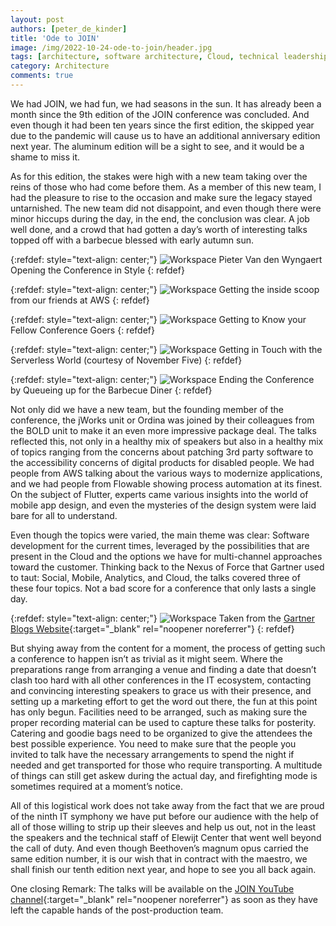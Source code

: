 ```yaml
---
layout: post
authors: [peter_de_kinder]
title: 'Ode to JOIN'
image: /img/2022-10-24-ode-to-join/header.jpg
tags: [architecture, software architecture, Cloud, technical leadership]
category: Architecture
comments: true
---
```


We had JOIN, we had fun, we had seasons in the sun. 
It has already been a month since the 9th edition of the JOIN conference was concluded. 
And even though it had been ten years since the first edition, the skipped year due to the pandemic will cause us to have an additional anniversary edition next year. 
The aluminum edition will be a sight to see, and it would be a shame to miss it.

As for this edition, the stakes were high with a new team taking over the reins of those who had come before them. 
As a member of this new team, I had the pleasure to rise to the occasion and make sure the legacy stayed untarnished. 
The new team did not disappoint, and even though there were minor hiccups during the day, in the end, the conclusion was clear. 
A job well done, and a crowd that had gotten a day’s worth of interesting talks topped off with a barbecue blessed with early autumn sun.

{:refdef: style="text-align: center;"}
<img src="{{ '/img/2022-10-24-ode-to-join/JOIN-01.png' | prepend: site.baseurl }}" alt="Workspace" class="image fit" style="margin:0px auto; max-width:100%">
Pieter Van den Wyngaert Opening the Conference in Style
{: refdef}

{:refdef: style="text-align: center;"}
<img src="{{ '/img/2022-10-24-ode-to-join/JOIN-02.png' | prepend: site.baseurl }}" alt="Workspace" class="image fit" style="margin:0px auto; max-width:100%">
Getting the inside scoop from our friends at AWS
{: refdef}

{:refdef: style="text-align: center;"}
<img src="{{ '/img/2022-10-24-ode-to-join/JOIN-03.png' | prepend: site.baseurl }}" alt="Workspace" class="image fit" style="margin:0px auto; max-width:100%">
Getting to Know your Fellow Conference Goers
{: refdef}

{:refdef: style="text-align: center;"}
<img src="{{ '/img/2022-10-24-ode-to-join/JOIN-04.png' | prepend: site.baseurl }}" alt="Workspace" class="image fit" style="margin:0px auto; max-width:100%">
Getting in Touch with the Serverless World (courtesy of November Five)
{: refdef}

{:refdef: style="text-align: center;"}
<img src="{{ '/img/2022-10-24-ode-to-join/JOIN-05.png' | prepend: site.baseurl }}" alt="Workspace" class="image fit" style="margin:0px auto; max-width:100%">
Ending the Conference by Queueing up for the Barbecue Diner
{: refdef}

Not only did we have a new team, but the founding member of the conference, the jWorks unit or Ordina was joined by their colleagues from the BOLD unit to make it an even more impressive package deal. 
The talks reflected this, not only in a healthy mix of speakers but also in a healthy mix of topics ranging from the concerns about patching 3rd party software to the accessibility concerns of digital products for disabled people. 
We had people from AWS talking about the various ways to modernize applications, and we had people from Flowable showing process automation at its finest. 
On the subject of Flutter, experts came various insights into the world of mobile app design, and even the mysteries of the design system were laid bare for all to understand.

Even though the topics were varied, the main theme was clear: Software development for the current times, leveraged by the possibilities that are present in the Cloud and the options we have for multi-channel approaches toward the customer. 
Thinking back to the Nexus of Force that Gartner used to taut: Social, Mobile, Analytics, and Cloud, the talks covered three of these four topics. 
Not a bad score for a conference that only lasts a single day.

{:refdef: style="text-align: center;"}
<img src="{{ '/img/2022-10-24-ode-to-join/SMAC.png' | prepend: site.baseurl }}" alt="Workspace" class="image fit" style="margin:0px auto; max-width:100%">
Taken from the [Gartner Blogs Website](https://blogs.gartner.com/mark-mcdonald/2022/08/15/relevance-is-customer-and-situationally-specific/smac/){:target="_blank" rel="noopener noreferrer"}
{: refdef}

But shying away from the content for a moment, the process of getting such a conference to happen isn’t as trivial as it might seem. 
Where the preparations range from arranging a venue and finding a date that doesn’t clash too hard with all other conferences in the IT ecosystem, contacting and convincing interesting speakers to grace us with their presence, and setting up a marketing effort to get the word out there, the fun at this point has only begun. 
Facilities need to be arranged, such as making sure the proper recording material can be used to capture these talks for posterity. 
Catering and goodie bags need to be organized to give the attendees the best possible experience. 
You need to make sure that the people you invited to talk have the necessary arrangements to spend the night if needed and get transported for those who require transporting. 
A multitude of things can still get askew during the actual day, and firefighting mode is sometimes required at a moment’s notice.

All of this logistical work does not take away from the fact that we are proud of the ninth IT symphony we have put before our audience with the help of all of those willing to strip up their sleeves and help us out, not in the least the speakers and the technical staff of Elewijt Center that went well beyond the call of duty. 
And even though Beethoven’s magnum opus carried the same edition number, it is our wish that in contract with the maestro, we shall finish our tenth edition next year, and hope to see you all back again.

One closing Remark: The talks will be available on the [JOIN YouTube channel](https://www.youtube.com/c/OrdinaBelgiumJWorks){:target="_blank" rel="noopener noreferrer"} as soon as they have left the capable hands of the post-production team.
